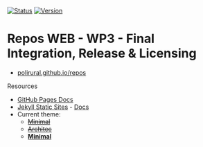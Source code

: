 [![Status](https://img.shields.io/badge/Status-Work%20in%20progress-orange?style=plastic)](https://github.com/polirural) [![Version](https://img.shields.io/badge/Version-protoype-yellowgreen?style=plastic)](https://polirural.github.io/repos/)

# Repos WEB - WP3 - Final Integration, Release & Licensing

- [polirural.github.io/repos](https://polirural.github.io/repos/)

Resources

- [GitHub Pages Docs](https://docs.github.com/en/pages)
- [Jekyll Static Sites](https://jekyllrb.com/) - [Docs](https://jekyllrb.com/docs/)
- Current theme:
  - ~~[Minimal](https://github.com/pages-themes/minimal)~~
  - ~~[Architec](https://github.com/pages-themes/architect)~~
  - [**Minimal**](https://github.com/pages-themes/minimal)

